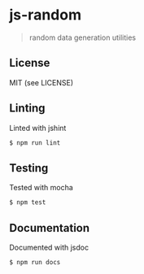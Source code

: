 
js-random
===

> random data generation utilities

License
---

MIT (see LICENSE)


Linting
---

Linted with jshint

```sh
$ npm run lint
```

Testing
---

Tested with mocha

```sh
$ npm test
```

Documentation
---

Documented with jsdoc

```bash
$ npm run docs
```

